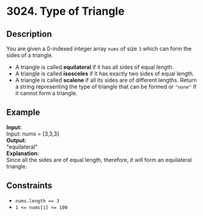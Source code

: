 # 3024. Type of Triangle

## Description

You are given a 0-indexed integer array `nums` of size `3` which can form the sides of a triangle.

- A triangle is called **equilateral** if it has all sides of equal length.
- A triangle is called **isosceles** if it has exactly two sides of equal length.
- A triangle is called **scalene** if all its sides are of different lengths.
Return a string representing the type of triangle that can be formed or `"none"` if it cannot form a triangle.

## Example

**Input:**  
Input: nums = [3,3,3]
<br>
**Output:**
<br>
"equilateral"
<br>
**Explanation:**
<br>
Since all the sides are of equal length, therefore, it will form an equilateral triangle.

## Constraints

- `nums.length == 3`
- `1 <= nums[i] <= 100`
